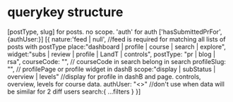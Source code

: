 # querykey structure

[postType, slug] for posts. no scope. 
'auth' for auth
['hasSubmittedPrFor', {authUser:<googleId>}]
[{
    nature:'feed | null', //feed is required for matching all lists of posts with postType
    place:"dashboard | profile | course | search | explore", 
    widget:"subs | review | profile | LandT | controls",
    postType: "pr | blog | rsa",
    courseCode: "<courseCode>", // courseCode in search belong in search
    profileSlug: "<userSlug>", // profilePage or profile widget in dashB
    scope:"display | subStatus | overview | levels" //display for profile in dashB and page.
                                                     controls, overview, levels for course data.
    authUser: "<<googleId from authUser>>" //don't use when data will be similar for 2 diff users
    search:{ ...filters }
}]
